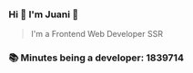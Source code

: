 ### Hi 👋 I&#39;m Juani 🦁

> I&#39;m a Frontend Web Developer SSR

### 📚 Minutes being a developer: 1839714
